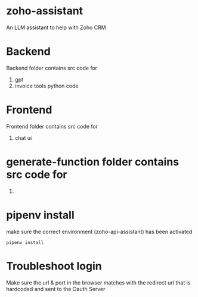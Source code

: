 # zoho-assistant
An LLM assistant to help with Zoho CRM

# Backend
Backend folder contains src code for
1. gpt
2. invoice tools python code

# Frontend
Frontend folder contains src code for 
1. chat ui

# generate-function folder contains src code for 
1. 


# pipenv install
make sure the correct environment (zoho-api-assistant) has been activated
````commandline
pipenv install
````

# Troubleshoot login
Make sure the url & port in the browser matches with the redirect url that is hardcoded and 
sent to the Oauth Server